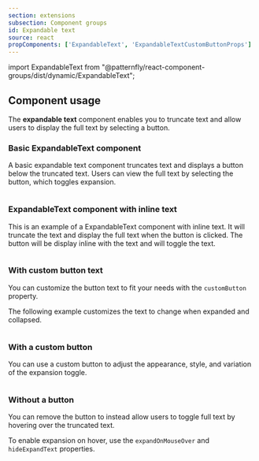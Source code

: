 ```yaml
---
section: extensions
subsection: Component groups
id: Expandable text
source: react
propComponents: ['ExpandableText', 'ExpandableTextCustomButtonProps']
---
```


import ExpandableText from "@patternfly/react-component-groups/dist/dynamic/ExpandableText";

## Component usage

The **expandable text** component enables you to truncate text and allow users to display the full text by selecting a button. 

### Basic ExpandableText component

A basic expandable text component truncates text and displays a button below the truncated text. Users can view the full text by selecting the button, which toggles expansion.

```js file="./ExpandableTextExample.tsx"

```

### ExpandableText component with inline text

This is an example of a ExpandableText component with inline text. It will truncate the text and display the full text when the button is clicked. The button will be display inline with the text and will toggle the text.

```js file="./ExpandableTextInlineExample.tsx"

```

### With custom button text

You can customize the button text to fit your needs with the `customButton` property. 

The following example customizes the text to change when expanded and collapsed.


```js file="./ExpandableTextCustomLinkButtonExample.tsx"

```

### With a custom button

You can use a custom button to adjust the appearance, style, and variation of the expansion toggle.

```js file="./ExpandableTextCustomButtonExample.tsx"

```

### Without a button

You can remove the button to instead allow users to toggle full text by hovering over the truncated text.

To enable expansion on hover, use the `expandOnMouseOver` and `hideExpandText` properties.

```js file="ExpandableTextNoButtonExample.tsx"

```
